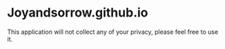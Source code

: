 # Joyandsorrow.github.io
This application will not collect any of your privacy, please feel free to use it.
